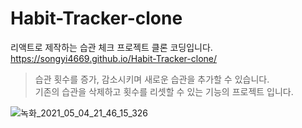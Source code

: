# Habit-Tracker-clone
리액트로 제작하는 습관 체크 프로젝트 클론 코딩입니다.
https://songyi4669.github.io/Habit-Tracker-clone/


   
   
>습관 횟수를 증가, 감소시키며 
새로운 습관을 추가할 수 있습니다.   
기존의 습관을 삭제하고 횟수를 리셋할 수 있는 기능의 프로젝트 입니다.

![녹화_2021_05_04_21_46_15_326](https://user-images.githubusercontent.com/81962246/117005608-6af70900-ad22-11eb-8fb1-78c3c856ab08.gif)
